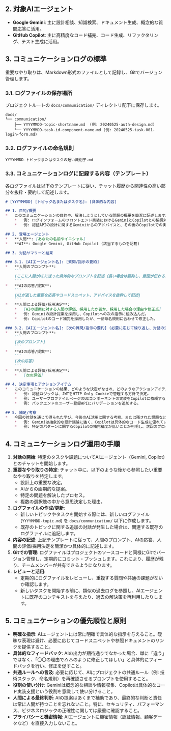## 2. 対象AIエージェント

*   **Google Gemini**: 主に設計相談、知識検索、ドキュメント生成、概念的な質問応答に活用。
*   **GitHub Copilot**: 主に高精度なコード補完、コード生成、リファクタリング、テスト生成に活用。

## 3. コミュニケーションログの標準

重要なやり取りは、Markdown形式のファイルとして記録し、Gitでバージョン管理します。

### 3.1. ログファイルの保存場所
プロジェクトルートの `docs/communication/` ディレクトリ配下に保存します。

```
docs/
└── communication/
    ├── YYYYMMDD-topic-shortname.md  (例: 20240525-auth-design.md)
    └── YYYYMMDD-task-id-component-name.md (例: 20240525-task-001-login-form.md)
```

### 3.2. ログファイルの命名規則
`YYYYMMDD-トピックまたはタスクの短い識別子.md`

### 3.3. コミュニケーションログに記録する内容（テンプレート）

各ログファイルは以下のテンプレートに従い、チャット履歴から関連性の高い部分を抜粋・要約して記述します。

```markdown
# [YYYYMMDD] [トピック名またはタスク名]: [具体的な内容]

## 1. 目的/概要
*   このコミュニケーションの目的や、解決しようとしている問題の概要を簡潔に記述します。
    *   例: ログインフォームのフロントエンド実装におけるGeminiとCopilotとの協調対話。
    *   例: 認証APIの設計に関するGeminiからのアドバイスと、その後のCopilotでの実装指針の確認。

## 2. 登場エージェント
*   **人間**: [あなたの名前やイニシャル]
*   **AI**: Google Gemini, GitHub Copilot (該当するものを記載)

## 3. 対話サマリーと結果

### 3.1. [AIエージェント名]: [質問/指示の要約]
*   **人間のプロンプト**:
    ```
    [ここに人間がAIに送った具体的なプロンプトを記述（長い場合は要約し、意図が伝わるようにする）]
    ```
*   **AIの応答/提案**:
    ```
    [AIが返した重要な応答やコードスニペット、アドバイスを抜粋して記述]
    ```
*   **人間による評価/採用決定**:
    *   [AIの提案に対する人間の評価、採用したか否か、採用した場合の理由や修正点]
    *   例: Geminiの設計提案を採用し、Copilotへの次の指示に組み込んだ。
    *   例: Copilotのコード補完を採用したが、一部命名規則に合わせて修正した。

### 3.2. [AIエージェント名]: [次の質問/指示の要約] (必要に応じて繰り返し、対話の流れを表現)
*   **人間のプロンプト**:
    ```
    [次のプロンプト]
    ```
*   **AIの応答/提案**:
    ```
    [次の応答]
    ```
*   **人間による評価/採用決定**:
    *   [次の評価]

## 4. 決定事項とアクションアイテム
*   このコミュニケーションの結果、どのような決定がなされ、どのようなアクションアイテムが発生したか。
    *   例: 認証ロジックは、JWTをHTTP Only Cookieで管理する方針で決定。
    *   例: ユーザープロファイルページのUIコンポーネントの実装をCopilotに依頼する。
    *   例: バックエンドのユーザー登録APIにバリデーションを追加する。

## 5. 補足/考察
*   今回の対話を通じて得られた学び、今後のAI活用に関する考察、または残された課題など。
    *   例: Geminiは抽象的な設計議論に強く、Copilotは具体的なコード生成に優れていることを改めて認識した。
    *   例: 特定のパターンに関するCopilotの補完精度が低いことが判明し、次回のプロジェクトルール見直しで改善を検討する。

```

## 4. コミュニケーションログ運用の手順

1.  **対話の開始**: 特定のタスクや課題についてAIエージェント（Gemini, Copilot）とのチャットを開始します。
2.  **重要なやり取りの特定**: チャット中に、以下のような後から参照したい重要なやり取りを特定します。
    *   設計上の重要な決定。
    *   AIからの画期的な提案。
    *   特定の問題を解決したプロセス。
    *   複数の選択肢の中から意思決定した理由。
3.  **ログファイルの作成/更新**:
    *   新しいトピックやタスクを開始する際には、新しいログファイル (`YYYYMMDD-topic.md`) を `docs/communication/` 以下に作成します。
    *   既存のトピックに関する追加の対話が発生した場合は、関連する既存のログファイルに追記します。
4.  **内容の記述**: 上記テンプレートに従って、人間のプロンプト、AIの応答、人間の評価/採用決定を簡潔かつ具体的に記述します。
5.  **Gitでの管理**: ログファイルはプロジェクトのソースコードと同様にGitでバージョン管理し、定期的にコミット・プッシュします。これにより、履歴が残り、チームメンバーが共有できるようになります。
6.  **レビューと活用**:
    *   定期的にログファイルをレビューし、重複する質問や共通の課題がないか確認します。
    *   新しいタスクを開始する前に、類似の過去ログを参照し、AIエージェントに既存のコンテキストを与えたり、過去の解決策を再利用したりします。

## 5. コミュニケーションの優先順位と原則

*   **明確な指示**: AIエージェントには常に明確で具体的な指示を与えること。曖昧な表現は避け、必要に応じてコードスニペットや参照ドキュメントのリンクを提供すること。
*   **具体的なフィードバック**: AIの出力が期待通りでなかった場合、単に「違う」ではなく、「〇〇の理由で△△のように修正してほしい」と具体的にフィードバックを行い、修正を促すこと。
*   **共通ルールへの言及**: 必要に応じて、AIにプロジェクトの共通ルール（例: 技術スタック、命名規則）を再確認させるプロンプトを使用すること。
*   **役割の使い分け**: Geminiは概念的な相談や情報収集、Copilotは具体的なコード実装支援という役割を意識して使い分けること。
*   **人間による最終判断**: AIの提案はあくまで補助であり、最終的な判断と責任は常に人間が持つことを忘れないこと。特に、セキュリティ、パフォーマンス、ビジネスロジックの正確性に関しては厳重に確認すること。
*   **プライバシーと機密情報**: AIエージェントに機密情報（認証情報、顧客データなど）を直接入力しないこと。

